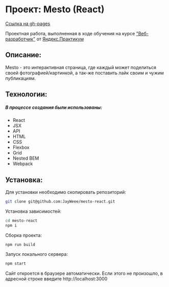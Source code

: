 # Проект: Mesto (React)
[Ссылка на gh-pages](https://jayweee.github.io/mesto-react/)

Проектная работа, выполненная в ходе обучения на курсе ["Веб-разработчик"](https://practicum.yandex.ru/web/) от   [Яндекс.Практикум](https://practicum.yandex.ru/)
## Описание:
 Mesto - это интерактивная страница, где каждый может поделиться своей фотографией/картинкой, а так-же поставить лайк своим и чужим публикациям. 
## Технологии:
##### В процессе создания были использованы:
- React
- JSX
- API
- HTML
- CSS
- Flexbox
- Grid
- Nested BEM
- Webpack
## Установка:
Для установки необходимо скопировать репозиторий:
```Bash
git clone git@github.com:JayWeee/mesto-react.git
```
Установка зависимостей:
```Bash
cd mesto-react
npm i
```
Сборка проекта:
```Bash
npm run build
```
Запуск локального сервера:
```Bash
npm start
```
Сайт откроется в браузере автоматически. Если этого не произошло, в адресной строке введите http://localhost:3000



